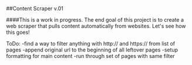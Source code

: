 ##Content Scraper
v.01

####This is a work in progress.
The end goal of this project is to create a web scraper that pulls content automatically from websites. Let's see how this goes!

ToDo:
-find a way to filter anything with http:// and https:// from list of pages
-append original url to the beginning of all leftover pages
-setup formatting for main content
-run through set of pages with same filter
